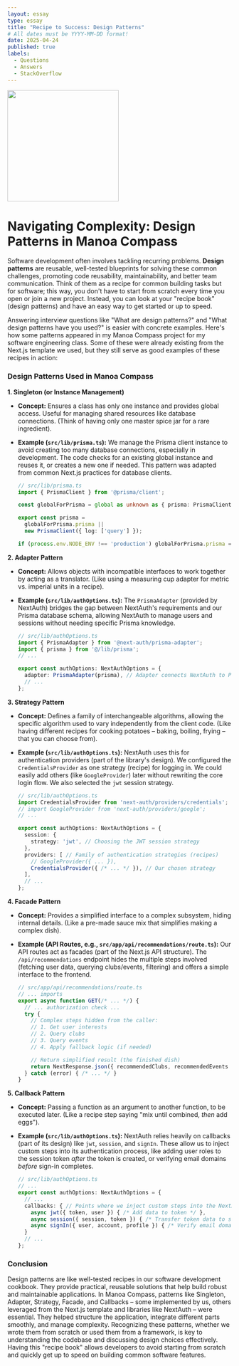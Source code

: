 ```yaml
---
layout: essay
type: essay
title: "Recipe to Success: Design Patterns"
# All dates must be YYYY-MM-DD format!
date: 2025-04-24
published: true
labels:
  - Questions
  - Answers
  - StackOverflow
---
```

<img style="width: 250px;" class="rounded float-start pe-4" src="https://img.freepik.com/free-vector/recipe-book-kitchenware_1284-35619.jpg?semt=ais_hybrid&w=740">

# Navigating Complexity: Design Patterns in Manoa Compass

Software development often involves tackling recurring problems. **Design patterns** are reusable, well-tested blueprints for solving these common challenges, promoting code reusability, maintainability, and better team communication. Think of them as a recipe for common building tasks but for software; this way, you don't have to start from scratch every time you open or join a new project. Instead, you can look at your "recipe book" (design patterns) and have an easy way to get started or up to speed.

Answering interview questions like "What are design patterns?" and "What design patterns have you used?" is easier with concrete examples. Here's how some patterns appeared in my Manoa Compass project for my software engineering class. Some of these were already existing from the Next.js template we used, but they still serve as good examples of these recipes in action:

### Design Patterns Used in Manoa Compass

**1. Singleton (or Instance Management)**

* **Concept:** Ensures a class has only one instance and provides global access. Useful for managing shared resources like database connections. (Think of having only one master spice jar for a rare ingredient).
* **Example (`src/lib/prisma.ts`):** We manage the Prisma client instance to avoid creating too many database connections, especially in development. The code checks for an existing global instance and reuses it, or creates a new one if needed. This pattern was adapted from common Next.js practices for database clients.

    ```typescript
    // src/lib/prisma.ts
    import { PrismaClient } from '@prisma/client';

    const globalForPrisma = global as unknown as { prisma: PrismaClient };

    export const prisma =
      globalForPrisma.prisma ||
      new PrismaClient({ log: ['query'] });

    if (process.env.NODE_ENV !== 'production') globalForPrisma.prisma = prisma;
    ```

**2. Adapter Pattern**

* **Concept:** Allows objects with incompatible interfaces to work together by acting as a translator. (Like using a measuring cup adapter for metric vs. imperial units in a recipe).
* **Example (`src/lib/authOptions.ts`):** The `PrismaAdapter` (provided by NextAuth) bridges the gap between NextAuth's requirements and our Prisma database schema, allowing NextAuth to manage users and sessions without needing specific Prisma knowledge.

    ```typescript
    // src/lib/authOptions.ts
    import { PrismaAdapter } from '@next-auth/prisma-adapter';
    import { prisma } from '@/lib/prisma';
    // ...

    export const authOptions: NextAuthOptions = {
      adapter: PrismaAdapter(prisma), // Adapter connects NextAuth to Prisma
      // ...
    };
    ```

**3. Strategy Pattern**

* **Concept:** Defines a family of interchangeable algorithms, allowing the specific algorithm used to vary independently from the client code. (Like having different recipes for cooking potatoes – baking, boiling, frying – that you can choose from).
* **Example (`src/lib/authOptions.ts`):** NextAuth uses this for authentication providers (part of the library's design). We configured the `CredentialsProvider` as one strategy (recipe) for logging in. We could easily add others (like `GoogleProvider`) later without rewriting the core login flow. We also selected the `jwt` session strategy.

    ```typescript
    // src/lib/authOptions.ts
    import CredentialsProvider from 'next-auth/providers/credentials';
    // import GoogleProvider from 'next-auth/providers/google';
    // ...

    export const authOptions: NextAuthOptions = {
      session: {
        strategy: 'jwt', // Choosing the JWT session strategy
      },
      providers: [ // Family of authentication strategies (recipes)
        // GoogleProvider({ ... }),
        CredentialsProvider({ /* ... */ }), // Our chosen strategy
      ],
      // ...
    };
    ```

**4. Facade Pattern**

* **Concept:** Provides a simplified interface to a complex subsystem, hiding internal details. (Like a pre-made sauce mix that simplifies making a complex dish).
* **Example (API Routes, e.g., `src/app/api/recommendations/route.ts`):** Our API routes act as facades (part of the Next.js API structure). The `/api/recommendations` endpoint hides the multiple steps involved (fetching user data, querying clubs/events, filtering) and offers a simple interface to the frontend.

    ```typescript
    // src/app/api/recommendations/route.ts
    // ... imports
    export async function GET(/* ... */) {
      // ... authorization check ...
      try {
        // Complex steps hidden from the caller:
        // 1. Get user interests
        // 2. Query clubs
        // 3. Query events
        // 4. Apply fallback logic (if needed)

        // Return simplified result (the finished dish)
        return NextResponse.json({ recommendedClubs, recommendedEvents });
      } catch (error) { /* ... */ }
    }
    ```

**5. Callback Pattern**

* **Concept:** Passing a function as an argument to another function, to be executed later. (Like a recipe step saying "mix until combined, *then* add eggs").
* **Example (`src/lib/authOptions.ts`):** NextAuth relies heavily on callbacks (part of its design) like `jwt`, `session`, and `signIn`. These allow us to inject custom steps into its authentication process, like adding user roles to the session token *after* the token is created, or verifying email domains *before* sign-in completes.

    ```typescript
    // src/lib/authOptions.ts
    // ...
    export const authOptions: NextAuthOptions = {
      // ...
      callbacks: { // Points where we inject custom steps into the NextAuth recipe
        async jwt({ token, user }) { /* Add data to token */ },
        async session({ session, token }) { /* Transfer token data to session */ },
        async signIn({ user, account, profile }) { /* Verify email domain */ }
      }
      // ...
    };
    ```

### Conclusion

Design patterns are like well-tested recipes in our software development cookbook. They provide practical, reusable solutions that help build robust and maintainable applications. In Manoa Compass, patterns like Singleton, Adapter, Strategy, Facade, and Callbacks – some implemented by us, others leveraged from the Next.js template and libraries like NextAuth – were essential. They helped structure the application, integrate different parts smoothly, and manage complexity. Recognizing these patterns, whether we wrote them from scratch or used them from a framework, is key to understanding the codebase and discussing design choices effectively. Having this "recipe book" allows developers to avoid starting from scratch and quickly get up to speed on building common software features.

